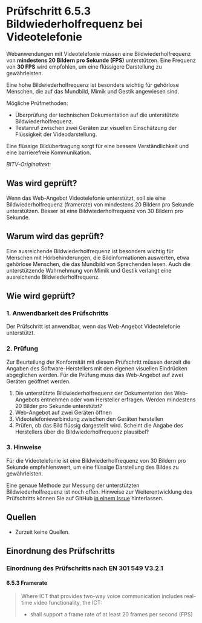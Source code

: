 # Prüfschritt 6.5.3 Bildwiederholfrequenz bei Videotelefonie

Webanwendungen mit Videotelefonie müssen eine Bildwiederholfrequenz von **mindestens 20 Bildern pro Sekunde (FPS)** unterstützen. Eine Frequenz von **30 FPS** wird empfohlen, um eine flüssigere Darstellung zu gewährleisten.

Eine hohe Bildwiederholfrequenz ist besonders wichtig für gehörlose Menschen, die auf das Mundbild, Mimik und Gestik angewiesen sind.

Mögliche Prüfmethoden:

-   Überprüfung der technischen Dokumentation auf die unterstützte Bildwiederholfrequenz.
-   Testanruf zwischen zwei Geräten zur visuellen Einschätzung der Flüssigkeit der Videodarstellung.

Eine flüssige Bildübertragung sorgt für eine bessere Verständlichkeit und eine barrierefreie Kommunikation.

_BITV-Originaltext:_

## Was wird geprüft?

Wenn das Web-Angebot Videotelefonie unterstützt, soll sie eine Bildwiederholfrequenz (framerate) von mindestens 20 Bildern pro Sekunde unterstützen. Besser ist eine Bildwiederholfrequenz von 30 Bildern pro Sekunde.

## Warum wird das geprüft?

Eine ausreichende Bildwiederholfrequenz ist besonders wichtig für Menschen mit Hörbehinderungen, die Bildinformationen auswerten, etwa gehörlose Menschen, die das Mundbild von Sprechenden lesen. Auch die unterstützende Wahrnehmung von Mimik und Gestik verlangt eine ausreichende Bildwiederholfrequenz.

## Wie wird geprüft?

### 1\. Anwendbarkeit des Prüfschritts

Der Prüfschritt ist anwendbar, wenn das Web-Angebot Videotelefonie unterstützt.

### 2\. Prüfung

Zur Beurteilung der Konformität mit diesem Prüfschritt müssen derzeit die Angaben des Software-Herstellers mit den eigenen visuellen Eindrücken abgeglichen werden. Für die Prüfung muss das Web-Angebot auf zwei Geräten geöffnet werden.

1.  Die unterstützte Bildwiederholfrequenz der Dokumentation des Web-Angebots entnehmen oder vom Hersteller erfragen. Werden mindestens 20 Bilder pro Sekunde unterstützt?
2.  Web-Angebot auf zwei Geräten öffnen
3.  Videotelefonieverbindung zwischen den Geräten herstellen
4.  Prüfen, ob das Bild flüssig dargestellt wird. Scheint die Angabe des Herstellers über die Bildwiederholfrequenz plausibel?

### 3\. Hinweise

Für die Videotelefonie ist eine Bildwiederholfrequenz von 30 Bildern pro Sekunde empfehlenswert, um eine flüssige Darstellung des Bildes zu gewährleisten.

Eine genaue Methode zur Messung der unterstützten Bildwiederholfrequenz ist noch offen. Hinweise zur Weiterentwicklung des Prüfschritts können Sie auf GitHub [in einem Issue](https://github.com/BIK-BITV/BIK-Web-Test/issues) hinterlassen.

## Quellen

-   Zurzeit keine Quellen.

## Einordnung des Prüfschritts

### Einordnung des Prüfschritts nach EN 301 549 V3.2.1

#### 6.5.3 Framerate

> Where ICT that provides two-way voice communication includes real-time video functionality, the ICT:
>
> -   shall support a frame rate of at least 20 frames per second (FPS)
